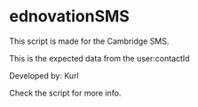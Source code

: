 # ednovationSMS

This script is made for the Cambridge SMS.

This is the expected data from the user:contactId

Developed by: Kurl

Check the script for more info.

